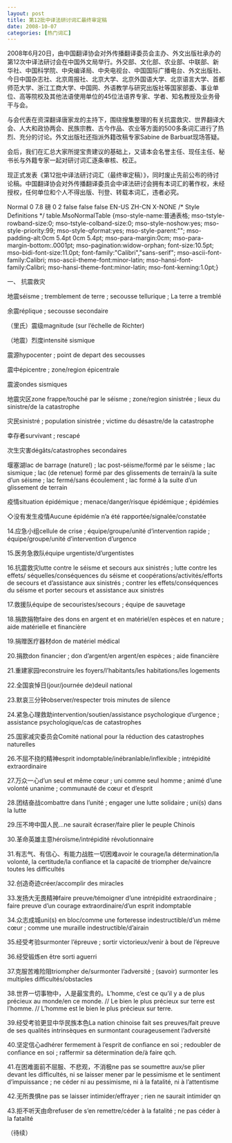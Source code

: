 ```yaml
---
layout: post
title: 第12批中译法研讨词汇最终审定稿
date: 2008-10-07
categories: [热门词汇]  
---
```


2008年6月20日，由中国翻译协会对外传播翻译委员会主办、外文出版社承办的第12次中译法研讨会在中国外文局举行。外交部、文化部、农业部、中联部、新华社、中国科学院、中央编译局、中央电视台、中国国际广播电台、外文出版社、今日中国杂志社、北京周报社、北京大学、北京外国语大学、北京语言大学、首都师范大学、浙江工商大学、中国网、外语教学与研究出版社等国家部委、事业单位、高等院校及其他法语使用单位的45位法语界专家、学者、知名教授及业务骨干与会。

与会代表在资深翻译唐家龙的主持下，围绕搜集整理的有关抗震救灾、世界翻译大会、人大和政协两会、民族宗教、古今作品、农业等方面的500多条词汇进行了热烈、充分的讨论。外文出版社还指派外籍改稿专家Sabine de Barbuat现场答疑。

会后，我们在汇总大家所提宝贵建议的基础上，又请本会名誉主任、现任主任、秘书长与外籍专家一起对研讨词汇逐条审核、校正。

现正式发表《第12批中译法研讨词汇（最终审定稿）》，同时废止先前公布的待讨论稿。中国翻译协会对外传播翻译委员会中译法研讨会拥有本词汇的著作权，未经授权，任何单位和个人不得出版、刊登、转载本词汇，违者必究。

Normal 0 7.8 磅 0 2 false false false EN-US ZH-CN X-NONE /* Style Definitions */ table.MsoNormalTable {mso-style-name:普通表格; mso-tstyle-rowband-size:0; mso-tstyle-colband-size:0; mso-style-noshow:yes; mso-style-priority:99; mso-style-qformat:yes; mso-style-parent:""; mso-padding-alt:0cm 5.4pt 0cm 5.4pt; mso-para-margin:0cm; mso-para-margin-bottom:.0001pt; mso-pagination:widow-orphan; font-size:10.5pt; mso-bidi-font-size:11.0pt; font-family:"Calibri","sans-serif"; mso-ascii-font-family:Calibri; mso-ascii-theme-font:minor-latin; mso-hansi-font-family:Calibri; mso-hansi-theme-font:minor-latin; mso-font-kerning:1.0pt;}



一、 抗震救灾

地震séisme ; tremblement de terre ; secousse tellurique ; La terre a tremblé

余震réplique ; secousse secondaire

（里氏）震级magnitude (sur l’échelle de Richter)

（地震）烈度intensité sismique

震源hypocenter ; point de depart des secousses

震中épicentre ; zone/region épicentrale

震波ondes sismiques

地震灾区zone frappe/touché par le séisme ; zone/region sinistrée ; lieux du sinistre/de la catastrophe

灾民sinistré ; population sinistrée ; victime du désastre/de la catastrophe

幸存者survivant ; rescapé

次生灾害dégâts/catastrophes secondaires

堰塞湖lac de barrage (naturel) ; lac post-séisme/formé par le séisme ; lac sismique ; lac (de retenue) formé par des glissements de terrain/à la suite d’un séisme ; lac fermé/sans écoulement ; lac formé à la suite d’un glissement de terrain

疫情situation épidémique ; menace/danger/risque épidémique ; épidémies

◇没有发生疫情Aucune épidémie n’a été rapportée/signalée/constatée

14.应急小组cellule de crise ; équipe/groupe/unité d’intervention rapide ; équipe/groupe/unité d’intervention d’urgence

15.医务急救队équipe urgentiste/d’urgentistes

16.抗震救灾lutte contre le séisme et secours aux sinistrés ; lutte contre les effets/ séquelles/conséquences du séisme et coopérations/activités/efforts de secours et d’assistance aux sinistrés ; contrer les effets/conséquences du séisme et porter secours et assistance aux sinistrés

17.救援队équipe de secouristes/secours ; équipe de sauvetage

18.捐款捐物faire des dons en argent et en matériel/en espèces et en nature ; aide matérielle et financière

19.捐赠医疗器材don de matériel médical

20.捐款don financier ; don d’argent/en argent/en espèces ; aide financière

21.重建家园reconstruire les foyers/l’habitants/les habitations/les logements

22.全国哀悼日(jour/journée de)deuil national

23.默哀三分钟observer/respecter trois minutes de silence

24.紧急心理救助intervention/soutien/assistance psychologique d’urgence ; assistance psychologique/cas de catastrophes

25.国家减灾委员会Comité national pour la réduction des catastrophes naturelles

26.不屈不挠的精神esprit indomptable/inébranlable/inflexible ; intrépidité extraordinaire

27.万众一心d’un seul et même cœur ; uni comme seul homme ; animé d’une volonté unanime ; communauté de cœur et d’esprit

28.团结奋战combattre dans l’unité ; engager une lutte solidaire ; uni(s) dans la lutte

29.压不垮中国人民...ne saurait écraser/faire plier le peuple Chinois

30.革命英雄主意héroïsme/intrépidité révolutionnaire

31.有志气、有信心、有能力战胜一切困难avoir le courage/la détermination/la volonté, la certitude/la confiance et la capacité de triompher de/vaincre toutes les difficultés

32.创造奇迹créer/accomplir des miracles

33.发扬大无畏精神faire preuve/témoigner d’une intrépidité extraordinaire ; faire preuve d’un courage extraordinaire/d’un esprit indomptable

34.众志成城uni(s) en bloc/comme une forteresse indestructible/d’un même cœur ; comme une muraille indestructible/d’airain

35.经受考验surmonter l’épreuve ; sortir victorieux/venir à bout de l’épreuve

36.经受锻炼en être sorti aguerri

37.克服苦难险阻triompher de/surmonter l’adversité ; (savoir) surmonter les multiples difficultés/obstacles

38.世界一切事物中，人是最宝贵的。L’homme, c’est ce qu’il y a de plus précieux au monde/en ce monde. // Le bien le plus précieux sur terre est l’homme. // L’homme est le bien le plus précieux sur terre.

39.经受考验更显中华民族本色La nation chinoise fait ses preuves/fait preuve de ses qualités intrinsèques en surmontant courageusement l’adversité

40.坚定信心adhérer fermement à l’esprit de confiance en soi ; redoubler de confiance en soi ; raffermir sa détermination de/à faire qch.

41.在困难面前不屈服、不悲观，不消极ne pas se soumettre aux/se plier devant les difficultés, ni se laisser mener par le pessimisme et le sentiment d’impuissance ; ne céder ni au pessimisme, ni à la fatalité, ni à l’attentisme

42.无所畏惧ne pas se laisser intimider/effrayer ; rien ne saurait intimider qn

43.拒不听天由命refuser de s’en remettre/céder à la fatalité ; ne pas céder à la fatalité

（待续）
